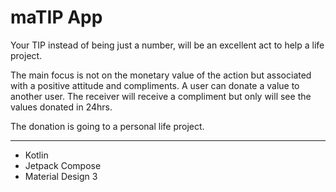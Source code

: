 # maTIP App
Your TIP instead of being just a number, will be an excellent act to help a life project.

The main focus is not on the monetary value of the action but associated with a positive attitude and compliments. 
A user can donate a value to another user. The receiver will receive a compliment but only will see the values donated in 24hrs.

The donation is going to a personal life project.

---------------
- Kotlin
- Jetpack Compose
- Material Design 3
